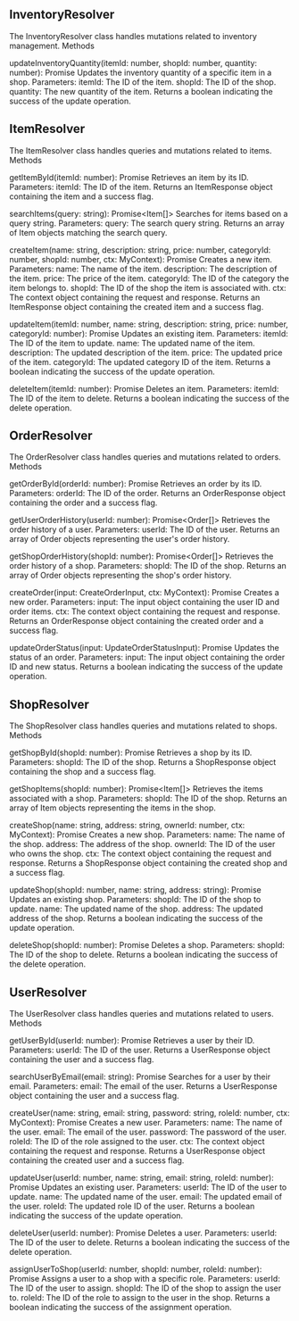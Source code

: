 ## InventoryResolver
The InventoryResolver class handles mutations related to inventory management.
Methods

updateInventoryQuantity(itemId: number, shopId: number, quantity: number): Promise<boolean>
    Updates the inventory quantity of a specific item in a shop.
    Parameters:
        itemId: The ID of the item.
        shopId: The ID of the shop.
        quantity: The new quantity of the item.
    Returns a boolean indicating the success of the update operation.

## ItemResolver
The ItemResolver class handles queries and mutations related to items.
Methods

getItemById(itemId: number): Promise<ItemResponse>
    Retrieves an item by its ID.
    Parameters:
        itemId: The ID of the item.
    Returns an ItemResponse object containing the item and a success flag.

searchItems(query: string): Promise<Item[]>
    Searches for items based on a query string.
    Parameters:
        query: The search query string.
    Returns an array of Item objects matching the search query.

createItem(name: string, description: string, price: number, categoryId: number, shopId: number, ctx: MyContext): Promise<ItemResponse>
    Creates a new item.
    Parameters:
        name: The name of the item.
        description: The description of the item.
        price: The price of the item.
        categoryId: The ID of the category the item belongs to.
        shopId: The ID of the shop the item is associated with.
        ctx: The context object containing the request and response.
    Returns an ItemResponse object containing the created item and a success flag.

updateItem(itemId: number, name: string, description: string, price: number, categoryId: number): Promise<boolean>
    Updates an existing item.
    Parameters:
        itemId: The ID of the item to update.
        name: The updated name of the item.
        description: The updated description of the item.
        price: The updated price of the item.
        categoryId: The updated category ID of the item.
    Returns a boolean indicating the success of the update operation.

deleteItem(itemId: number): Promise<boolean>
    Deletes an item.
    Parameters:
        itemId: The ID of the item to delete.
    Returns a boolean indicating the success of the delete operation.

## OrderResolver
The OrderResolver class handles queries and mutations related to orders.
Methods

getOrderById(orderId: number): Promise<OrderResponse>
    Retrieves an order by its ID.
    Parameters:
        orderId: The ID of the order.
    Returns an OrderResponse object containing the order and a success flag.

getUserOrderHistory(userId: number): Promise<Order[]>
    Retrieves the order history of a user.
    Parameters:
        userId: The ID of the user.
    Returns an array of Order objects representing the user's order history.

getShopOrderHistory(shopId: number): Promise<Order[]>
    Retrieves the order history of a shop.
    Parameters:
        shopId: The ID of the shop.
    Returns an array of Order objects representing the shop's order history.

createOrder(input: CreateOrderInput, ctx: MyContext): Promise<OrderResponse>
    Creates a new order.
    Parameters:
        input: The input object containing the user ID and order items.
        ctx: The context object containing the request and response.
    Returns an OrderResponse object containing the created order and a success flag.

updateOrderStatus(input: UpdateOrderStatusInput): Promise<boolean>
    Updates the status of an order.
    Parameters:
        input: The input object containing the order ID and new status.
    Returns a boolean indicating the success of the update operation.

## ShopResolver
The ShopResolver class handles queries and mutations related to shops.
Methods

getShopById(shopId: number): Promise<ShopResponse>
    Retrieves a shop by its ID.
    Parameters:
        shopId: The ID of the shop.
    Returns a ShopResponse object containing the shop and a success flag.

getShopItems(shopId: number): Promise<Item[]>
    Retrieves the items associated with a shop.
    Parameters:
        shopId: The ID of the shop.
    Returns an array of Item objects representing the items in the shop.

createShop(name: string, address: string, ownerId: number, ctx: MyContext): Promise<ShopResponse>
    Creates a new shop.
    Parameters:
        name: The name of the shop.
        address: The address of the shop.
        ownerId: The ID of the user who owns the shop.
        ctx: The context object containing the request and response.
    Returns a ShopResponse object containing the created shop and a success flag.

updateShop(shopId: number, name: string, address: string): Promise<boolean>
    Updates an existing shop.
    Parameters:
        shopId: The ID of the shop to update.
        name: The updated name of the shop.
        address: The updated address of the shop.
    Returns a boolean indicating the success of the update operation.

deleteShop(shopId: number): Promise<boolean>
    Deletes a shop.
    Parameters:
        shopId: The ID of the shop to delete.
    Returns a boolean indicating the success of the delete operation.

## UserResolver
The UserResolver class handles queries and mutations related to users.
Methods

getUserById(userId: number): Promise<UserResponse>
    Retrieves a user by their ID.
    Parameters:
        userId: The ID of the user.
    Returns a UserResponse object containing the user and a success flag.

searchUserByEmail(email: string): Promise<UserResponse>
    Searches for a user by their email.
    Parameters:
        email: The email of the user.
    Returns a UserResponse object containing the user and a success flag.

createUser(name: string, email: string, password: string, roleId: number, ctx: MyContext): Promise<UserResponse>
    Creates a new user.
    Parameters:
        name: The name of the user.
        email: The email of the user.
        password: The password of the user.
        roleId: The ID of the role assigned to the user.
        ctx: The context object containing the request and response.
    Returns a UserResponse object containing the created user and a success flag.

updateUser(userId: number, name: string, email: string, roleId: number): Promise<boolean>
    Updates an existing user.
    Parameters:
        userId: The ID of the user to update.
        name: The updated name of the user.
        email: The updated email of the user.
        roleId: The updated role ID of the user.
    Returns a boolean indicating the success of the update operation.

deleteUser(userId: number): Promise<boolean>
    Deletes a user.
    Parameters:
        userId: The ID of the user to delete.
    Returns a boolean indicating the success of the delete operation.

assignUserToShop(userId: number, shopId: number, roleId: number): Promise<boolean>
    Assigns a user to a shop with a specific role.
    Parameters:
        userId: The ID of the user to assign.
        shopId: The ID of the shop to assign the user to.
        roleId: The ID of the role to assign to the user in the shop.
    Returns a boolean indicating the success of the assignment operation.
